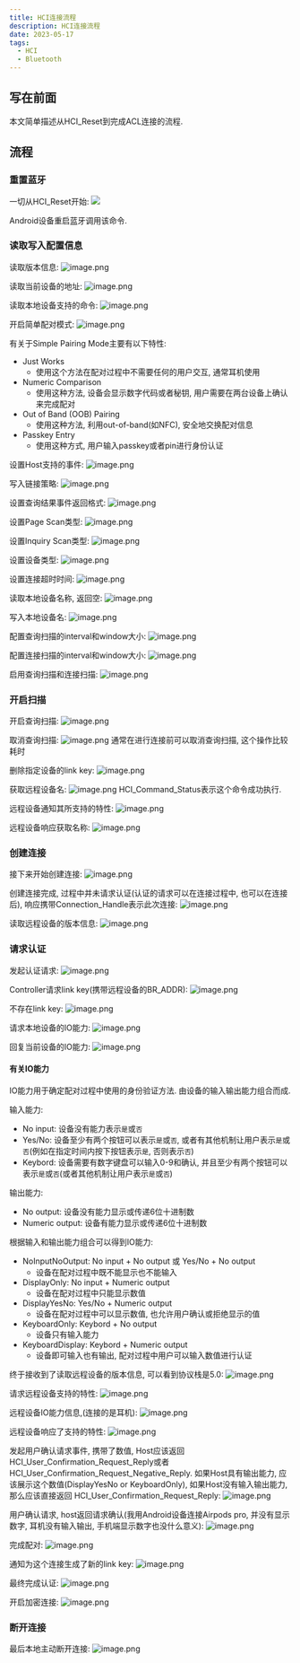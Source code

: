 ```yaml
---
title: HCI连接流程
description: HCI连接流程
date: 2023-05-17
tags:
  - HCI
  - Bluetooth
---
```


## 写在前面
本文简单描述从HCI_Reset到完成ACL连接的流程.

## 流程
### 重置蓝牙
一切从HCI_Reset开始:
![](https://cdn.jsdelivr.net/gh/zabbits/cdn@main/picgo/202305172350283.png)

Android设备重启蓝牙调用该命令.

### 读取写入配置信息
读取版本信息:
![image.png](https://cdn.jsdelivr.net/gh/zabbits/cdn@main/picgo/20230517235520.png)

读取当前设备的地址:
![image.png](https://cdn.jsdelivr.net/gh/zabbits/cdn@main/picgo/20230517235650.png)

读取本地设备支持的命令:
![image.png](https://cdn.jsdelivr.net/gh/zabbits/cdn@main/picgo/20230517235746.png)

开启简单配对模式:
![image.png](https://cdn.jsdelivr.net/gh/zabbits/cdn@main/picgo/20230518000315.png)

有关于Simple Pairing Mode主要有以下特性:
- Just Works
	- 使用这个方法在配对过程中不需要任何的用户交互, 通常耳机使用
- Numeric Comparison
	- 使用这种方法, 设备会显示数字代码或者秘钥, 用户需要在两台设备上确认来完成配对
- Out of Band (OOB) Pairing
	- 使用这种方法, 利用out-of-band(如NFC), 安全地交换配对信息
- Passkey Entry
	- 使用这种方式, 用户输入passkey或者pin进行身份认证

设置Host支持的事件:
![image.png](https://cdn.jsdelivr.net/gh/zabbits/cdn@main/picgo/20230518000611.png)

写入链接策略:
![image.png](https://cdn.jsdelivr.net/gh/zabbits/cdn@main/picgo/20230518000718.png)

设置查询结果事件返回格式:
![image.png](https://cdn.jsdelivr.net/gh/zabbits/cdn@main/picgo/20230518000829.png)

设置Page Scan类型:
![image.png](https://cdn.jsdelivr.net/gh/zabbits/cdn@main/picgo/20230518000911.png)

设置Inquiry Scan类型:
![image.png](https://cdn.jsdelivr.net/gh/zabbits/cdn@main/picgo/20230518000948.png)

设置设备类型:
![image.png](https://cdn.jsdelivr.net/gh/zabbits/cdn@main/picgo/20230518001155.png)

设置连接超时时间:
![image.png](https://cdn.jsdelivr.net/gh/zabbits/cdn@main/picgo/20230518001225.png)

读取本地设备名称, 返回空:
![image.png](https://cdn.jsdelivr.net/gh/zabbits/cdn@main/picgo/20230518001306.png)

写入本地设备名:
![image.png](https://cdn.jsdelivr.net/gh/zabbits/cdn@main/picgo/20230518001352.png)

配置查询扫描的interval和window大小:
![image.png](https://cdn.jsdelivr.net/gh/zabbits/cdn@main/picgo/20230518001445.png)

配置连接扫描的interval和window大小:
![image.png](https://cdn.jsdelivr.net/gh/zabbits/cdn@main/picgo/20230518001537.png)

启用查询扫描和连接扫描:
![image.png](https://cdn.jsdelivr.net/gh/zabbits/cdn@main/picgo/20230518001638.png)

### 开启扫描
开启查询扫描:
![image.png](https://cdn.jsdelivr.net/gh/zabbits/cdn@main/picgo/20230518001714.png)

取消查询扫描:
![image.png](https://cdn.jsdelivr.net/gh/zabbits/cdn@main/picgo/20230518001801.png)
通常在进行连接前可以取消查询扫描, 这个操作比较耗时

删除指定设备的link key:
![image.png](https://cdn.jsdelivr.net/gh/zabbits/cdn@main/picgo/20230518001948.png)

获取远程设备名:
![image.png](https://cdn.jsdelivr.net/gh/zabbits/cdn@main/picgo/20230518002056.png)
HCI_Command_Status表示这个命令成功执行.

远程设备通知其所支持的特性:
![image.png](https://cdn.jsdelivr.net/gh/zabbits/cdn@main/picgo/20230518002347.png)

远程设备响应获取名称:
![image.png](https://cdn.jsdelivr.net/gh/zabbits/cdn@main/picgo/20230518002428.png)

### 创建连接
接下来开始创建连接:
![image.png](https://cdn.jsdelivr.net/gh/zabbits/cdn@main/picgo/20230518002605.png)

创建连接完成, 过程中并未请求认证(认证的请求可以在连接过程中, 也可以在连接后), 响应携带Connection_Handle表示此次连接:
![image.png](https://cdn.jsdelivr.net/gh/zabbits/cdn@main/picgo/20230518002849.png)

读取远程设备的版本信息:
![image.png](https://cdn.jsdelivr.net/gh/zabbits/cdn@main/picgo/20230518002940.png)

### 请求认证
发起认证请求:
![image.png](https://cdn.jsdelivr.net/gh/zabbits/cdn@main/picgo/20230518003008.png)

Controller请求link key(携带远程设备的BR_ADDR):
![image.png](https://cdn.jsdelivr.net/gh/zabbits/cdn@main/picgo/20230518003053.png)

不存在link key:
![image.png](https://cdn.jsdelivr.net/gh/zabbits/cdn@main/picgo/20230518003202.png)

请求本地设备的IO能力:
![image.png](https://cdn.jsdelivr.net/gh/zabbits/cdn@main/picgo/20230518003321.png)

回复当前设备的IO能力:
![image.png](https://cdn.jsdelivr.net/gh/zabbits/cdn@main/picgo/20230518003457.png)

#### 有关IO能力
IO能力用于确定配对过程中使用的身份验证方法. 由设备的输入输出能力组合而成.

输入能力:
- No input: 设备没有能力表示`是`或`否`
- Yes/No: 设备至少有两个按钮可以表示`是`或`否`, 或者有其他机制让用户表示`是`或`否`(例如在指定时间内按下按钮表示`是`, 否则表示`否`)
- Keybord: 设备需要有数字键盘可以输入0-9和确认, 并且至少有两个按钮可以表示`是`或`否`(或者其他机制让用户表示`是`或`否`)

输出能力:
- No output: 设备没有能力显示或传递6位十进制数
- Numeric output:  设备有能力显示或传递6位十进制数

根据输入和输出能力组合可以得到IO能力:
- NoInputNoOutput: No input + No output 或 Yes/No + No output
	- 设备在配对过程中既不能显示也不能输入
- DisplayOnly: No input + Numeric output
	- 设备在配对过程中只能显示数值
- DisplayYesNo: Yes/No + Numeric output
	- 设备在配对过程中可以显示数值, 也允许用户确认或拒绝显示的值
- KeyboardOnly: Keybord + No output
	- 设备只有输入能力
- KeyboardDisplay: Keybord + Numeric output
	- 设备即可输入也有输出, 配对过程中用户可以输入数值进行认证

终于接收到了读取远程设备的版本信息, 可以看到协议栈是5.0:
![image.png](https://cdn.jsdelivr.net/gh/zabbits/cdn@main/picgo/20230518003618.png)

请求远程设备支持的特性:
![image.png](https://cdn.jsdelivr.net/gh/zabbits/cdn@main/picgo/20230518003732.png)

远程设备IO能力信息,(连接的是耳机):
![image.png](https://cdn.jsdelivr.net/gh/zabbits/cdn@main/picgo/20230518003824.png)

远程设备响应了支持的特性:
![image.png](https://cdn.jsdelivr.net/gh/zabbits/cdn@main/picgo/20230518003953.png)

发起用户确认请求事件, 携带了数值, Host应该返回HCI_User_Confirmation_Request_Reply或者 HCI_User_Confirmation_Request_Negative_Reply. 如果Host具有输出能力, 应该展示这个数值(DisplayYesNo or KeyboardOnly), 如果Host没有输入输出能力, 那么应该直接返回 HCI_User_Confirmation_Request_Reply:
![image.png](https://cdn.jsdelivr.net/gh/zabbits/cdn@main/picgo/20230518222143.png)

用户确认请求, host返回请求确认(我用Android设备连接Airpods pro, 并没有显示数字, 耳机没有输入输出, 手机端显示数字也没什么意义):
![image.png](https://cdn.jsdelivr.net/gh/zabbits/cdn@main/picgo/20230518222514.png)

完成配对:
![image.png](https://cdn.jsdelivr.net/gh/zabbits/cdn@main/picgo/20230518231642.png)

通知为这个连接生成了新的link key:
![image.png](https://cdn.jsdelivr.net/gh/zabbits/cdn@main/picgo/20230518231726.png)

最终完成认证:
![image.png](https://cdn.jsdelivr.net/gh/zabbits/cdn@main/picgo/20230518231757.png)

开启加密连接:
![image.png](https://cdn.jsdelivr.net/gh/zabbits/cdn@main/picgo/20230518232009.png)

### 断开连接
最后本地主动断开连接:
![image.png](https://cdn.jsdelivr.net/gh/zabbits/cdn@main/picgo/20230518232147.png)
